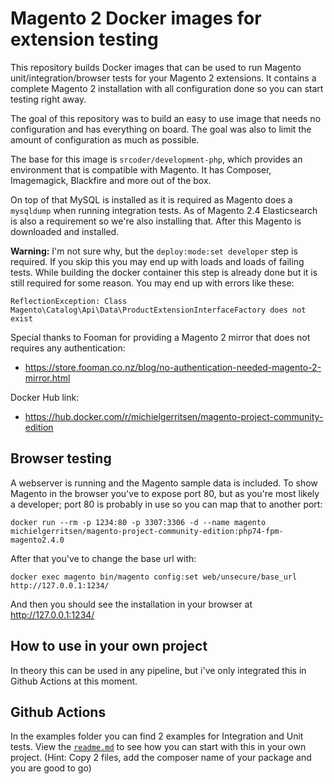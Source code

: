 # Magento 2 Docker images for extension testing

This repository builds Docker images that can be used to run Magento unit/integration/browser tests for your Magento 2 extensions. It contains a complete Magento 2 installation with all configuration done so you can start testing right away.

The goal of this repository was to build an easy to use image that needs no configuration and has everything on board. The goal was also to limit the amount of configuration as much as possible. 

The base for this image is `srcoder/development-php`, which provides an environment that is compatible with Magento. It has Composer, Imagemagick, Blackfire and more out of the box.

On top of that MySQL is installed as it is required as Magento does a `mysqldump` when running integration tests. As of Magento 2.4 Elasticsearch is also a requirement so we're also installing that. After this Magento is downloaded and installed.

**Warning:** I'm not sure why, but the `deploy:mode:set developer` step is required. If you skip this you may end up with loads and loads of failing tests. While building the docker container this step is already done but it is still required for some reason. You may end up with errors like these:
```
ReflectionException: Class Magento\Catalog\Api\Data\ProductExtensionInterfaceFactory does not exist
```

Special thanks to Fooman for providing a Magento 2 mirror that does not requires any authentication:
- https://store.fooman.co.nz/blog/no-authentication-needed-magento-2-mirror.html

Docker Hub link:
- https://hub.docker.com/r/michielgerritsen/magento-project-community-edition

## Browser testing

A webserver is running and the Magento sample data is included. To show Magento in the browser you've to expose port 80, but as you're most likely a developer; port 80 is probably in use so you can map that to another port:
```
docker run --rm -p 1234:80 -p 3307:3306 -d --name magento michielgerritsen/magento-project-community-edition:php74-fpm-magento2.4.0
```
After that you've to change the base url with:
```
docker exec magento bin/magento config:set web/unsecure/base_url http://127.0.0.1:1234/
```
And then you should see the installation in your browser at http://127.0.0.1:1234/

## How to use in your own project

In theory this can be used in any pipeline, but i've only integrated this in Github Actions at this moment.

## Github Actions

In the examples folder you can find 2 examples for Integration and Unit tests. View the [`readme.md`](examples/github) to see how you can start with this in your own project. (Hint: Copy 2 files, add the composer name of your package and you are good to go)
